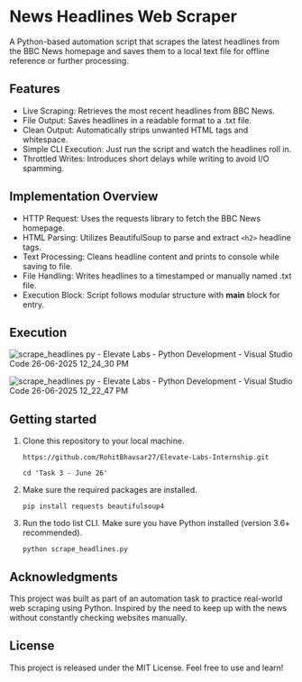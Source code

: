 # News Headlines Web Scraper
A Python-based automation script that scrapes the latest headlines from the BBC News homepage and saves them to a local text file for offline reference or further processing.

## Features
- Live Scraping: Retrieves the most recent headlines from BBC News.
- File Output: Saves headlines in a readable format to a .txt file.
- Clean Output: Automatically strips unwanted HTML tags and whitespace.
- Simple CLI Execution: Just run the script and watch the headlines roll in.
- Throttled Writes: Introduces short delays while writing to avoid I/O spamming.

## Implementation Overview
- HTTP Request: Uses the requests library to fetch the BBC News homepage.
- HTML Parsing: Utilizes BeautifulSoup to parse and extract `<h2>` headline tags.
- Text Processing: Cleans headline content and prints to console while saving to file.
- File Handling: Writes headlines to a timestamped or manually named .txt file.
- Execution Block: Script follows modular structure with __main__ block for entry.

## Execution
![scrape_headlines py - Elevate Labs - Python Development - Visual Studio Code 26-06-2025 12_24_30 PM](https://github.com/user-attachments/assets/4ae4c859-18ed-4182-bd3c-b9a4468f35f5)

![scrape_headlines py - Elevate Labs - Python Development - Visual Studio Code 26-06-2025 12_22_47 PM](https://github.com/user-attachments/assets/24c911fe-b51a-4c1d-8e4b-d494c0d74fdb)


## Getting started
1. Clone this repository to your local machine.

   ```
   https://github.com/RohitBhavsar27/Elevate-Labs-Internship.git
   ```

   ```
   cd 'Task 3 - June 26'
   ```


3. Make sure the required packages are installed.

   ```
   pip install requests beautifulsoup4
   ```


5. Run the todo list CLI.
   Make sure you have Python installed (version 3.6+ recommended).

   ```
   python scrape_headlines.py
   ```

## Acknowledgments
This project was built as part of an automation task to practice real-world web scraping using Python. Inspired by the need to keep up with the news without constantly checking websites manually.

## License
This project is released under the MIT License. Feel free to use and learn!
